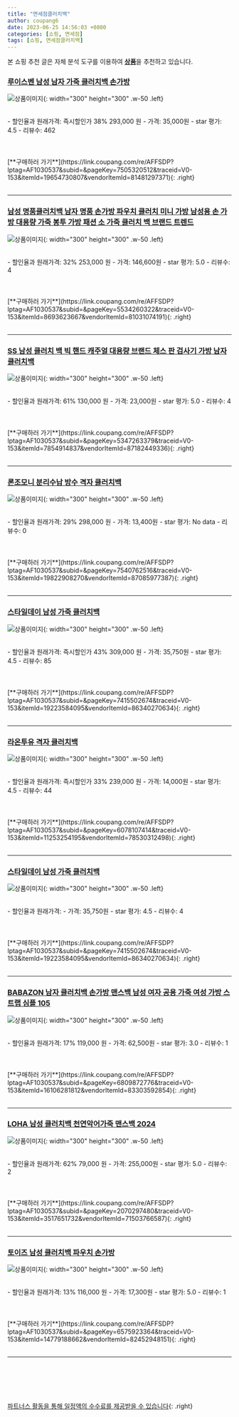 ```yaml
---
title: "면세점클러치백"
author: coupang6
date: 2023-06-25 14:56:03 +0800
categories: [쇼핑, 면세점]
tags: [쇼핑, 면세점클러치백]
---
```


본 쇼핑 추천 글은 자체 분석 도구를 이용하여 [**상품**](https://link.coupang.com/a/bao1ui)을 추천하고 있습니다.

### [루이스벤 남성 남자 가죽 클러치백 손가방](https://link.coupang.com/re/AFFSDP?lptag=AF1030537&subid=&pageKey=7505320512&traceid=V0-153&itemId=19654730807&vendorItemId=81481297371)

![상품이미지](https://thumbnail7.coupangcdn.com/thumbnails/remote/230x230ex/image/vendor_inventory/3a1c/2a25c4c6199ca6611405b079d0c8411ae1c4d79acff768ec22ae845a626c.jpg){: width="300" height="300" .w-50 .left}


<br>
- 할인율과 원래가격: 즉시할인가 38%  293,000   원
- 가격: 35,000원
- star 평가: 4.5
- 리뷰수: 462
<br>
<br>
<br>
<br>
[**구매하러 가기**](https://link.coupang.com/re/AFFSDP?lptag=AF1030537&subid=&pageKey=7505320512&traceid=V0-153&itemId=19654730807&vendorItemId=81481297371){: .right}
<br>
<br>

---

### [남성 명품클러치백 남자 명품 손가방 파우치 클러치 미니 가방 남성용 손 가방 대용량 가죽 봉투 가방 패션 소 가죽 클러치 백 브랜드 트렌드](https://link.coupang.com/re/AFFSDP?lptag=AF1030537&subid=&pageKey=5534260322&traceid=V0-153&itemId=8693623667&vendorItemId=81031074191)

![상품이미지](https://thumbnail6.coupangcdn.com/thumbnails/remote/230x230ex/image/vendor_inventory/36ee/25626bbe7a5299a362cdd30c2acfb35eec576a8bec78cbc06f8675afe725.jpg){: width="300" height="300" .w-50 .left}


<br>
- 할인율과 원래가격: 32%  253,000   원
- 가격: 146,600원
- star 평가: 5.0
- 리뷰수: 4
<br>
<br>
<br>
<br>
[**구매하러 가기**](https://link.coupang.com/re/AFFSDP?lptag=AF1030537&subid=&pageKey=5534260322&traceid=V0-153&itemId=8693623667&vendorItemId=81031074191){: .right}
<br>
<br>

---

### [SS 남성 클러치 백 빅 핸드 캐주얼 대용량 브랜드 체스 판 검사기 가방 남자클러치백](https://link.coupang.com/re/AFFSDP?lptag=AF1030537&subid=&pageKey=5347263379&traceid=V0-153&itemId=7854914837&vendorItemId=87182449336)

![상품이미지](https://thumbnail10.coupangcdn.com/thumbnails/remote/230x230ex/image/vendor_inventory/7e72/e799e8ea1b316fa2b8528e9fe06d43eba0eb2852c114d0db9ac4006466d8.png){: width="300" height="300" .w-50 .left}


<br>
- 할인율과 원래가격: 61%  130,000   원
- 가격: 23,000원
- star 평가: 5.0
- 리뷰수: 4
<br>
<br>
<br>
<br>
[**구매하러 가기**](https://link.coupang.com/re/AFFSDP?lptag=AF1030537&subid=&pageKey=5347263379&traceid=V0-153&itemId=7854914837&vendorItemId=87182449336){: .right}
<br>
<br>

---

### [론조모니 분리수납 방수 격자 클러치백](https://link.coupang.com/re/AFFSDP?lptag=AF1030537&subid=&pageKey=7540762516&traceid=V0-153&itemId=19822908270&vendorItemId=87085977387)

![상품이미지](https://thumbnail8.coupangcdn.com/thumbnails/remote/230x230ex/image/vendor_inventory/2884/869dc9001db1d2b91433ab3b4f7cb33f0158cdfa8691406195b16ffc04a2.png){: width="300" height="300" .w-50 .left}


<br>
- 할인율과 원래가격: 29%  298,000   원
- 가격: 13,400원
- star 평가: No data
- 리뷰수: 0
<br>
<br>
<br>
<br>
[**구매하러 가기**](https://link.coupang.com/re/AFFSDP?lptag=AF1030537&subid=&pageKey=7540762516&traceid=V0-153&itemId=19822908270&vendorItemId=87085977387){: .right}
<br>
<br>

---

### [스타일데이 남성 가죽 클러치백](https://link.coupang.com/re/AFFSDP?lptag=AF1030537&subid=&pageKey=7415502674&traceid=V0-153&itemId=19223584095&vendorItemId=86340270634)

![상품이미지](https://thumbnail10.coupangcdn.com/thumbnails/remote/230x230ex/image/vendor_inventory/be76/6c46a104f7b73b3043b2bf691292b8e5485c29711034ad2200148b44c4a9.jpg){: width="300" height="300" .w-50 .left}


<br>
- 할인율과 원래가격: 즉시할인가 43%  309,000   원
- 가격: 35,750원
- star 평가: 4.5
- 리뷰수: 85
<br>
<br>
<br>
<br>
[**구매하러 가기**](https://link.coupang.com/re/AFFSDP?lptag=AF1030537&subid=&pageKey=7415502674&traceid=V0-153&itemId=19223584095&vendorItemId=86340270634){: .right}
<br>
<br>

---

### [라온투유 격자 클러치백](https://link.coupang.com/re/AFFSDP?lptag=AF1030537&subid=&pageKey=6078107414&traceid=V0-153&itemId=11253254195&vendorItemId=78530312498)

![상품이미지](https://thumbnail10.coupangcdn.com/thumbnails/remote/230x230ex/image/rs_quotation_api/9l4a5ble/67e36b90e6c14d3a86889835181c7514.jpg){: width="300" height="300" .w-50 .left}


<br>
- 할인율과 원래가격: 즉시할인가 33%  239,000   원
- 가격: 14,000원
- star 평가: 4.5
- 리뷰수: 44
<br>
<br>
<br>
<br>
[**구매하러 가기**](https://link.coupang.com/re/AFFSDP?lptag=AF1030537&subid=&pageKey=6078107414&traceid=V0-153&itemId=11253254195&vendorItemId=78530312498){: .right}
<br>
<br>

---

### [스타일데이 남성 가죽 클러치백](https://link.coupang.com/re/AFFSDP?lptag=AF1030537&subid=&pageKey=7415502674&traceid=V0-153&itemId=19223584095&vendorItemId=86340270634)

![상품이미지](https://thumbnail10.coupangcdn.com/thumbnails/remote/230x230ex/image/vendor_inventory/be76/6c46a104f7b73b3043b2bf691292b8e5485c29711034ad2200148b44c4a9.jpg){: width="300" height="300" .w-50 .left}


<br>
- 할인율과 원래가격: 
- 가격: 35,750원
- star 평가: 4.5
- 리뷰수: 4
<br>
<br>
<br>
<br>
[**구매하러 가기**](https://link.coupang.com/re/AFFSDP?lptag=AF1030537&subid=&pageKey=7415502674&traceid=V0-153&itemId=19223584095&vendorItemId=86340270634){: .right}
<br>
<br>

---

### [BABAZON 남자 클러치백 손가방 맨스백 남성 여자 공용 가죽 여성 가방 스트랩 심플 105](https://link.coupang.com/re/AFFSDP?lptag=AF1030537&subid=&pageKey=6809872776&traceid=V0-153&itemId=16106281812&vendorItemId=83303592854)

![상품이미지](https://thumbnail9.coupangcdn.com/thumbnails/remote/230x230ex/image/vendor_inventory/852b/03e85dc2c17ec97cc9492cd9224dd3809a198872ae02cfd788dd06447f8f.jpg){: width="300" height="300" .w-50 .left}


<br>
- 할인율과 원래가격: 17%  119,000   원
- 가격: 62,500원
- star 평가: 3.0
- 리뷰수: 1
<br>
<br>
<br>
<br>
[**구매하러 가기**](https://link.coupang.com/re/AFFSDP?lptag=AF1030537&subid=&pageKey=6809872776&traceid=V0-153&itemId=16106281812&vendorItemId=83303592854){: .right}
<br>
<br>

---

### [LOHA 남성 클러치백 천연악어가죽 맨스백 2024](https://link.coupang.com/re/AFFSDP?lptag=AF1030537&subid=&pageKey=2070297480&traceid=V0-153&itemId=3517651732&vendorItemId=71503766587)

![상품이미지](https://thumbnail9.coupangcdn.com/thumbnails/remote/230x230ex/image/vendor_inventory/c999/29a31bfa02526eda3c08570fdb5a10867d8de9a2092b831cb7db1fb2c60b.jpg){: width="300" height="300" .w-50 .left}


<br>
- 할인율과 원래가격: 62%  79,000   원
- 가격: 255,000원
- star 평가: 5.0
- 리뷰수: 2
<br>
<br>
<br>
<br>
[**구매하러 가기**](https://link.coupang.com/re/AFFSDP?lptag=AF1030537&subid=&pageKey=2070297480&traceid=V0-153&itemId=3517651732&vendorItemId=71503766587){: .right}
<br>
<br>

---

### [토이즈 남성 클러치백 파우치 손가방](https://link.coupang.com/re/AFFSDP?lptag=AF1030537&subid=&pageKey=6575923364&traceid=V0-153&itemId=14779188662&vendorItemId=82452948151)

![상품이미지](https://thumbnail9.coupangcdn.com/thumbnails/remote/230x230ex/image/vendor_inventory/70f6/28c5c007309ea3d49b21ed1c4e64820de6a6b9eb33b4fcbd0a52e5cf562e.png){: width="300" height="300" .w-50 .left}


<br>
- 할인율과 원래가격: 13%  116,000   원
- 가격: 17,300원
- star 평가: 5.0
- 리뷰수: 1
<br>
<br>
<br>
<br>
[**구매하러 가기**](https://link.coupang.com/re/AFFSDP?lptag=AF1030537&subid=&pageKey=6575923364&traceid=V0-153&itemId=14779188662&vendorItemId=82452948151){: .right}
<br>
<br>

---
<br><br><br><br><br> [파트너스 활동을 통해 일정액의 수수료를 제공받을 수 있습니다](https://link.coupang.com/a/bao1ui){: .right}